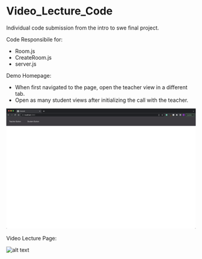 # Video_Lecture_Code
Individual code submission from the intro to swe final project.

Code Responsibile for:
 - Room.js
 - CreateRoom.js
 - server.js

Demo Homepage:
 - When first navigated to the page, open the teacher view in a different tab.
 - Open as many student views after initializing the call with the teacher.

![alt text](https://github.com/corygrossman/Video_Lecture_Code/blob/main/data/homepage.png?raw=true)

Video Lecture Page:

![alt text](https://github.com/corygrossman/Video_Lecture_Code/blob/main/data/lecture_demo.png?raw=true)